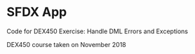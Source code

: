 # SFDX App
Code for DEX450 Exercise: Handle DML Errors and Exceptions

DEX450 course taken on November 2018
